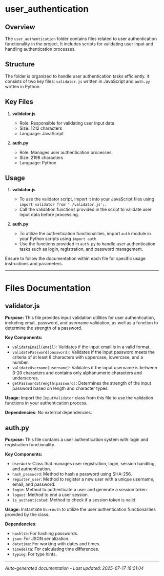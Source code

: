 # user_authentication

## Overview
The `user_authentication` folder contains files related to user authentication functionality in the project. It includes scripts for validating user input and handling authentication processes.

## Structure
The folder is organized to handle user authentication tasks efficiently. It consists of two key files: `validator.js` written in JavaScript and `auth.py` written in Python.

## Key Files
1. **validator.js**
   - Role: Responsible for validating user input data.
   - Size: 1212 characters
   - Language: JavaScript

2. **auth.py**
   - Role: Manages user authentication processes.
   - Size: 2198 characters
   - Language: Python

## Usage
1. **validator.js**
   - To use the validator script, import it into your JavaScript files using `import validator from './validator.js';`.
   - Call the validation functions provided in the script to validate user input data before processing.

2. **auth.py**
   - To utilize the authentication functionalities, import `auth` module in your Python scripts using `import auth`.
   - Use the functions provided in `auth.py` to handle user authentication tasks such as login, registration, and password management.

Ensure to follow the documentation within each file for specific usage instructions and parameters.

---

# Files Documentation

## validator.js

**Purpose:** This file provides input validation utilities for user authentication, including email, password, and username validation, as well as a function to determine the strength of a password.

**Key Components:**
- `validateEmail(email)`: Validates if the input email is in a valid format.
- `validatePassword(password)`: Validates if the input password meets the criteria of at least 8 characters with uppercase, lowercase, and a number.
- `validateUsername(username)`: Validates if the input username is between 3-20 characters and contains only alphanumeric characters and underscores.
- `getPasswordStrength(password)`: Determines the strength of the input password based on length and character types.

**Usage:** Import the `InputValidator` class from this file to use the validation functions in your authentication process.

**Dependencies:** No external dependencies.

## auth.py

**Purpose:** This file contains a user authentication system with login and registration functionality.

**Key Components:**
- `UserAuth`: Class that manages user registration, login, session handling, and authentication.
- `hash_password`: Method to hash a password using SHA-256.
- `register_user`: Method to register a new user with a unique username, email, and password.
- `login`: Method to authenticate a user and generate a session token.
- `logout`: Method to end a user session.
- `is_authenticated`: Method to check if a session token is valid.

**Usage:** Instantiate `UserAuth` to utilize the user authentication functionalities provided by the class.

**Dependencies:** 
- `hashlib`: For hashing passwords.
- `json`: For JSON serialization.
- `datetime`: For working with dates and times.
- `timedelta`: For calculating time differences.
- `typing`: For type hints.

---
*Auto-generated documentation - Last updated: 2025-07-17 16:21:04*
